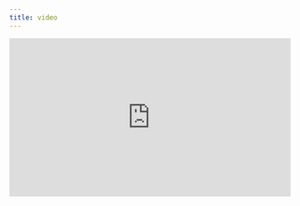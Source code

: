 ```yaml
---
title: video
---
```


<div style="padding:56.25% 0 0 0;position:relative;"><iframe src="https://player.vimeo.com/video/399218716?byline=0&portrait=0" style="position:absolute;top:0;left:0;width:100%;height:100%;" frameborder="0" allow="autoplay; fullscreen" allowfullscreen></iframe></div><script src="https://player.vimeo.com/api/player.js"></script>
